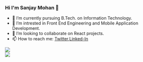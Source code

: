 ### Hi I'm Sanjay Mohan 👋


- 🔭 I’m currently pursuing B.Tech. on Information Technology.
- 🌱 I’m intrested in Front End Engineering and Mobile Application Development.
- 👯 I’m looking to collaborate on React projects.
- 📫 How to reach me: [Twitter](https://twitter.com/codebysanjay),[Linked-In](linkedin.com/in/sanjay-mohan-gecb)



<a href="https://github.com/codebysanjay">
<img src="https://github-readme-stats.vercel.app/api?username=codebysanjay&show_icons=true&theme=radical"/>
</a>
<br>
<a href="https://github.com/codebysanjay">
  <img align="center" src="https://github-readme-stats.vercel.app/api/top-langs/?username=codebysanjay&theme=dark&hide_langs_below=1" />
</a>
